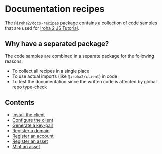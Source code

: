 # Documentation recipes

The `@iroha2/docs-recipes` package contains a collection of code samples that are used for [Iroha 2 JS Tutorial](https://hyperledger.github.io/iroha-2-docs/guide/javascript.html).

## Why have a separated package?

The code samples are combined in a separate package for the following reasons:

- To collect all recipes in a single place
- To use actual imports (like `@iroha2/client`) in code
- To test the documentation since the written code is affected by global repo type-check

## Contents

- [Install the client](./src/1-client-install.ts)
- [Configure the client](./src/2.1-client-config.ts)
- [Generate a key-pair](./src/2.2-gen-keypair.ts)
- [Register a domain](./src/3-register-domain.ts)
- [Register an account](./src/4-register-account.ts)
- [Register an asset](./src/5.1-reg-asset.ts)
- [Mint an asset](./src/5.2-mint.ts)
